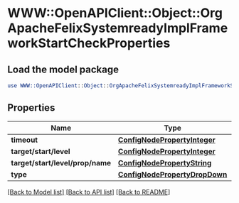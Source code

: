 # WWW::OpenAPIClient::Object::OrgApacheFelixSystemreadyImplFrameworkStartCheckProperties

## Load the model package
```perl
use WWW::OpenAPIClient::Object::OrgApacheFelixSystemreadyImplFrameworkStartCheckProperties;
```

## Properties
Name | Type | Description | Notes
------------ | ------------- | ------------- | -------------
**timeout** | [**ConfigNodePropertyInteger**](ConfigNodePropertyInteger.md) |  | [optional] 
**target/start/level** | [**ConfigNodePropertyInteger**](ConfigNodePropertyInteger.md) |  | [optional] 
**target/start/level/prop/name** | [**ConfigNodePropertyString**](ConfigNodePropertyString.md) |  | [optional] 
**type** | [**ConfigNodePropertyDropDown**](ConfigNodePropertyDropDown.md) |  | [optional] 

[[Back to Model list]](../README.md#documentation-for-models) [[Back to API list]](../README.md#documentation-for-api-endpoints) [[Back to README]](../README.md)


